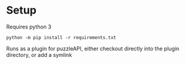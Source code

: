 # Setup

Requires python 3  

`python -m pip install -r requirements.txt`

Runs as a plugin for puzzleAPI, either checkout directly into the plugin directory, or add a symlink

